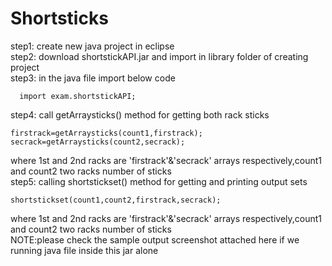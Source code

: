 # Shortsticks

step1: create new java project in eclipse <br />
step2: download shortstickAPI.jar and import in library folder of creating project<br />
step3: in the java file import below code<br />

      import exam.shortstickAPI;
step4: call getArraysticks() method for getting both rack sticks<br />

	firstrack=getArraysticks(count1,firstrack);
	secrack=getArraysticks(count2,secrack);
where 1st and 2nd racks are 'firstrack'&'secrack' arrays respectively,count1 and count2 two racks number of sticks<br />
step5: calling shortstickset() method for getting and printing output sets<br />

    shortstickset(count1,count2,firstrack,secrack);
 where 1st and 2nd racks are 'firstrack'&'secrack' arrays respectively,count1 and count2 two racks number of sticks<br />
 NOTE:please check the sample output screenshot attached here if we running java file inside this jar alone<br />
